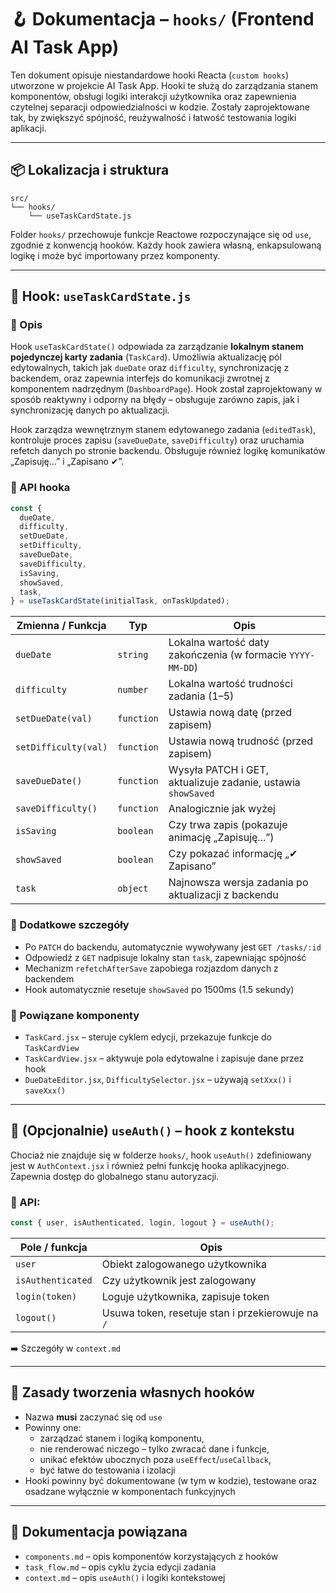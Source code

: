 # 🪝 Dokumentacja – `hooks/` (Frontend AI Task App)

Ten dokument opisuje niestandardowe hooki Reacta (`custom hooks`) utworzone w projekcie AI Task App. Hooki te służą do zarządzania stanem komponentów, obsługi logiki interakcji użytkownika oraz zapewnienia czytelnej separacji odpowiedzialności w kodzie. Zostały zaprojektowane tak, by zwiększyć spójność, reużywalność i łatwość testowania logiki aplikacji.

---

## 📦 Lokalizacja i struktura

```
src/
└── hooks/
    └── useTaskCardState.js
```

Folder `hooks/` przechowuje funkcje Reactowe rozpoczynające się od `use`, zgodnie z konwencją hooków. Każdy hook zawiera własną, enkapsulowaną logikę i może być importowany przez komponenty.

---

## 🧠 Hook: `useTaskCardState.js`

### 📌 Opis

Hook `useTaskCardState()` odpowiada za zarządzanie **lokalnym stanem pojedynczej karty zadania** (`TaskCard`). Umożliwia aktualizację pól edytowalnych, takich jak `dueDate` oraz `difficulty`, synchronizację z backendem, oraz zapewnia interfejs do komunikacji zwrotnej z komponentem nadrzędnym (`DashboardPage`). Hook został zaprojektowany w sposób reaktywny i odporny na błędy – obsługuje zarówno zapis, jak i synchronizację danych po aktualizacji.

Hook zarządza wewnętrznym stanem edytowanego zadania (`editedTask`), kontroluje proces zapisu (`saveDueDate`, `saveDifficulty`) oraz uruchamia refetch danych po stronie backendu. Obsługuje również logikę komunikatów „Zapisuję...” i „Zapisano ✔”.

### 📄 API hooka

```js
const {
  dueDate,
  difficulty,
  setDueDate,
  setDifficulty,
  saveDueDate,
  saveDifficulty,
  isSaving,
  showSaved,
  task,
} = useTaskCardState(initialTask, onTaskUpdated);
```

| Zmienna / Funkcja    | Typ        | Opis                                                         |
| -------------------- | ---------- | ------------------------------------------------------------ |
| `dueDate`            | `string`   | Lokalna wartość daty zakończenia (w formacie `YYYY-MM-DD`)   |
| `difficulty`         | `number`   | Lokalna wartość trudności zadania (1–5)                      |
| `setDueDate(val)`    | `function` | Ustawia nową datę (przed zapisem)                            |
| `setDifficulty(val)` | `function` | Ustawia nową trudność (przed zapisem)                        |
| `saveDueDate()`      | `function` | Wysyła PATCH i GET, aktualizuje zadanie, ustawia `showSaved` |
| `saveDifficulty()`   | `function` | Analogicznie jak wyżej                                       |
| `isSaving`           | `boolean`  | Czy trwa zapis (pokazuje animację „Zapisuję...”)             |
| `showSaved`          | `boolean`  | Czy pokazać informację „✔ Zapisano”                          |
| `task`               | `object`   | Najnowsza wersja zadania po aktualizacji z backendu          |

### 🔁 Dodatkowe szczegóły

- Po `PATCH` do backendu, automatycznie wywoływany jest `GET /tasks/:id`
- Odpowiedź z `GET` nadpisuje lokalny stan `task`, zapewniając spójność
- Mechanizm `refetchAfterSave` zapobiega rozjazdom danych z backendem
- Hook automatycznie resetuje `showSaved` po 1500ms (1.5 sekundy)

### 🔗 Powiązane komponenty

- `TaskCard.jsx` – steruje cyklem edycji, przekazuje funkcje do `TaskCardView`
- `TaskCardView.jsx` – aktywuje pola edytowalne i zapisuje dane przez hook
- `DueDateEditor.jsx`, `DifficultySelector.jsx` – używają `setXxx()` i `saveXxx()`

---

## 🧩 (Opcjonalnie) `useAuth()` – hook z kontekstu

Chociaż nie znajduje się w folderze `hooks/`, hook `useAuth()` zdefiniowany jest w `AuthContext.jsx` i również pełni funkcję hooka aplikacyjnego. Zapewnia dostęp do globalnego stanu autoryzacji.

### 📄 API:

```js
const { user, isAuthenticated, login, logout } = useAuth();
```

| Pole / funkcja    | Opis                                              |
| ----------------- | ------------------------------------------------- |
| `user`            | Obiekt zalogowanego użytkownika                   |
| `isAuthenticated` | Czy użytkownik jest zalogowany                    |
| `login(token)`    | Loguje użytkownika, zapisuje token                |
| `logout()`        | Usuwa token, resetuje stan i przekierowuje na `/` |

➡️ Szczegóły w `context.md`

---

## 🧪 Zasady tworzenia własnych hooków

- Nazwa **musi** zaczynać się od `use`
- Powinny one:
  - zarządzać stanem i logiką komponentu,
  - nie renderować niczego – tylko zwracać dane i funkcje,
  - unikać efektów ubocznych poza `useEffect`/`useCallback`,
  - być łatwe do testowania i izolacji
- Hooki powinny być dokumentowane (w tym w kodzie), testowane oraz osadzane wyłącznie w komponentach funkcyjnych

---

## 📄 Dokumentacja powiązana

- `components.md` – opis komponentów korzystających z hooków
- `task_flow.md` – opis cyklu życia edycji zadania
- `context.md` – opis `useAuth()` i logiki kontekstowej
